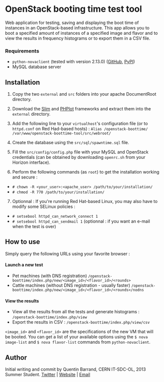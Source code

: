 # OpenStack booting time test tool

Web application for testing, saving and displaying the boot time of instances in an OpenStack-based infrastructure. This app allows you to boot a specified amount of instances of a specified image and flavor and to view the results in frequency histograms or to export them in a CSV file.


### Requirements 
* `python-novaclient` (tested with version 2.13.0) ([GitHub](https://github.com/openstack/python-novaclient), [PyPI](https://pypi.python.org/pypi/python-novaclient))
* MySQL database server


## Installation
1.	Copy the two `external` and `src` folders into your apache DocumentRoot directory.

2.	Download the [Slim](https://github.com/codeguy/Slim/) and [PHPlot](http://sourceforge.net/projects/phplot/) frameworks and extract them into the `external` directory.

3.	Add the following line to your `virtualhost`'s configuration file (or to `httpd.conf` on Red Had-based hosts) :
	`Alias /openstack-boottime/ /var/www/openstack-boottime-tool/src/webroot/`

4.	Create the database using the `src/sql/spawntime.sql` file.

5.	Fill the `src/config/config.php` file with your MySQL and OpenStack credentials (can be obtained by downloading `openrc.sh` from your Horizon interface).

6.	Perform the following commands (as `root`) to get the installation working and secure :

* `# chown -R <your_user>:<apache_user> /path/to/your/installation/`
* `# chmod -R 770 /path/to/your/installation/`

7.	Optionnal : If you're running Red Hat-based Linux, you may also have to modify some SELinux policies :

* `# setsebool httpd_can_network_connect 1`
* `# setsebool httpd_can_sendmail 1` (optionnal : if you want an e-mail when the test is over)


## How to use
Simply query the following URLs using your favorite browser :

#### Launch a new test
* Pet machines (with DNS registration) `/openstack-boottime/index.php/new/<image_id>/<flavor_id>/<rounds>`
* Cattle machines (without DNS registration - usually faster) `/openstack-boottime/index.php/new/<image_id>/<flavor_id>/<rounds>/nodns`

#### View the results  
* View all the results from all the tests and generate histograms : `/openstack-boottime/index.php/view` 
* Export the results in CSV : `/openstack-boottime/index.php/view/csv`

`<image_id>` and `<flavor_id>` are the specifications of the new VM that will be booted. You can get a list of your available options using the `$ nova image-list` and `$ nova flavor-list` commands from `python-novaclient`.


## Author
Initial writing and commit by Quentin Barrand, CERN IT-SDC-OL, 2013 Summer Student.
[Twitter](https://twitter.com/QuentinBarrand) | [Website](http://quentinbarrand.com) | [Email](mailto:quentin@quentinbarrand.com)
